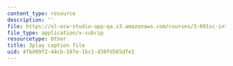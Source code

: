 ```yaml
---
content_type: resource
description: ''
file: https://ol-ocw-studio-app-qa.s3.amazonaws.com/courses/3-091sc-introduction-to-solid-state-chemistry-fall-2010/4fbd09f244cb187e1bc1d30fd565dfe1_2Q_fna3TTbs.srt
file_type: application/x-subrip
resourcetype: Other
title: 3play caption file
uid: 4fbd09f2-44cb-187e-1bc1-d30fd565dfe1
---
```

